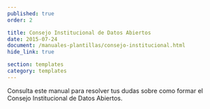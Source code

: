 ```yaml
---
published: true
order: 2

title: Consejo Institucional de Datos Abiertos
date: 2015-07-24
document: /manuales-plantillas/consejo-institucional.html
hide_link: true

section: templates
category: templates
---
```


Consulta este manual para resolver tus dudas sobre como formar el Consejo Institucional de Datos Abiertos.
